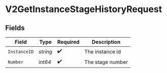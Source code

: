 # V2GetInstanceStageHistoryRequest


## Fields

| Field              | Type               | Required           | Description        |
| ------------------ | ------------------ | ------------------ | ------------------ |
| `InstanceID`       | *string*           | :heavy_check_mark: | The instance id    |
| `Number`           | *int64*            | :heavy_check_mark: | The stage number   |